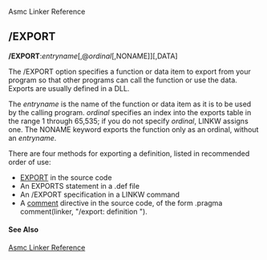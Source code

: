 Asmc Linker Reference

## /EXPORT

**/EXPORT**:_entryname_[,@_ordinal_[,NONAME]][,DATA]

The /EXPORT option specifies a function or data item to export from your program so that other programs can call the function or use the data. Exports are usually defined in a DLL.

The _entryname_ is the name of the function or data item as it is to be used by the calling program. _ordinal_ specifies an index into the exports table in the range 1 through 65,535; if you do not specify _ordinal_, LINKW assigns one. The NONAME keyword exports the function only as an ordinal, without an _entryname_.

There are four methods for exporting a definition, listed in recommended order of use:

- [EXPORT](../directive/proc.md) in the source code
- An EXPORTS statement in a .def file
- An /EXPORT specification in a LINKW command
- A [comment](../directive/dot-pragma.md) directive in the source code, of the form .pragma comment(linker, "/export: definition ").

#### See Also

[Asmc Linker Reference](link.md)
